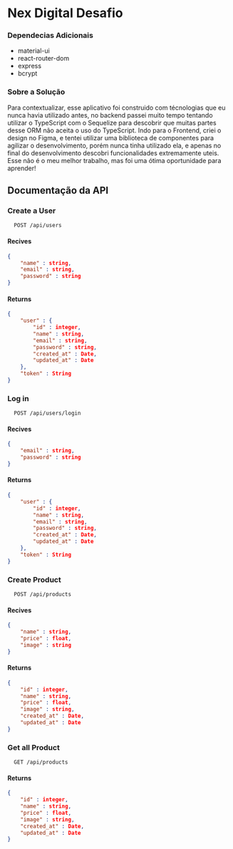 
# Nex Digital Desafio




### Dependecias Adicionais

- material-ui
- react-router-dom
- express
- bcrypt


### Sobre a Solução

Para contextualizar, esse aplicativo foi construido com técnologias que eu nunca havia utilizado antes, no backend passei muito tempo tentando utilizar o TypeScript com o Sequelize para descobrir que muitas partes desse ORM não aceita o uso do TypeScript. Indo para o Frontend, criei o design no Figma, e tentei utilizar uma biblioteca de componentes para agilizar o desenvolvimento, porém nunca tinha utilizado ela, e apenas no final do desenvolvimento descobri funcionalidades extremamente uteis. Esse não é o meu melhor trabalho, mas foi uma ótima oportunidade para aprender!

## Documentação da API

### Create a User

```http
  POST /api/users
```

#### Recives

```json
{
    "name" : string,
    "email" : string,
    "password" : string
}
```


#### Returns

```json
{
    "user" : {
        "id" : integer,
        "name" : string,
        "email" : string,
        "password" : string,
        "created_at" : Date,
        "updated_at" : Date
    },
    "token" : String
}
```


### Log in

```http
  POST /api/users/login
```

#### Recives

```json
{
    "email" : string,
    "password" : string
}
```


#### Returns

```json
{
    "user" : {
        "id" : integer,
        "name" : string,
        "email" : string,
        "password" : string,
        "created_at" : Date,
        "updated_at" : Date
    },
    "token" : String
}
```

### Create Product
```http
  POST /api/products
```

#### Recives

```json
{
    "name" : string,
    "price" : float,
    "image" : string
}
```


#### Returns

```json
{
    "id" : integer,
    "name" : string,
    "price" : float,
    "image" : string,
    "created_at" : Date,
    "updated_at" : Date
}
```


### Get all Product
```http
  GET /api/products
```

#### Returns

```json
{
    "id" : integer,
    "name" : string,
    "price" : float,
    "image" : string,
    "created_at" : Date,
    "updated_at" : Date
}
```
